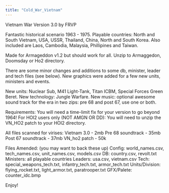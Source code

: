 ```yaml
---
title: "Cold_War_Vietnam"
---
```


Vietnam War Version 3.0 by FRVP

Fantastic historical scenario 1963 - 1975. Playable countries: North and
South Vietnam, USA, USSR, Thailand, China, North and South Korea. Also
included are Laos, Cambodia, Malaysia, Phillipines and Taiwan.

Made for Armageddon v1.2 but should work for all. Unzip to Armaggedon,
Doomsday or Ho2 directory.

There are some minor changes and additions to some db, minister, leader
and tech files (see below). New graphics were added for a few new units,
ministers and events.

New units: Nuclear Sub, M41 Light-Tank, Titan ICBM, Special Forces Green
Beret. New technology: Jungle Warfare. New music: optional awesome sound
track for the era in two zips: pre 68 and post 67, use one or both.

Requirements: You will need a time-limit fix for your version to go
beyond 1964! For HOI2 users only (NOT AMGN OR DD): You will need to
unzip the VN_HO2 patch to your HOI2 directory.

All files scanned for virises: Vietnam 3.0 - 2mb Pre 68 soundtrack -
35mb Post 67 soundtrack - 37mb VN_ho2 patch - 50k

Files Amended: (you may want to back these up) Config: world_names.csv,
tech_names.csv, unit_names.csv, models.csv DB: country.csv, revolt.txt
Ministers: all playable countries Leaders: usa.csv, vietnam.csv Tech:
special_weapons_tech.txt, infantry_tech.txt, armor_tech.txt
Units/Division: flying_rocket.txt, light_armor.txt, paratrooper.txt
GFX/Palete: counter_idc.bmp

Enjoy!

